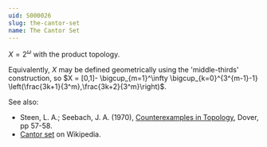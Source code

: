```yaml
---
uid: S000026
slug: the-cantor-set
name: The Cantor Set
---
```

$X = 2^\omega$ with the product topology.

Equivalently, $X$ may be defined geometrically using the 'middle-thirds' construction, so $X = [0,1]- \bigcup_{m=1}^\infty \bigcup_{k=0}^{3^{m-1}-1} \left(\frac{3k+1}{3^m},\frac{3k+2}{3^m}\right)$.

See also:

* Steen, L. A.; Seebach, J. A. (1970), [Counterexamples in Topology](http://books.google.com/books/about/Counterexamples_in_Topology.html?id=DkEuGkOtSrUC), Dover, pp 57-58.
* [Cantor set](http://en.wikipedia.org/wiki/Cantor_set) on Wikipedia.

